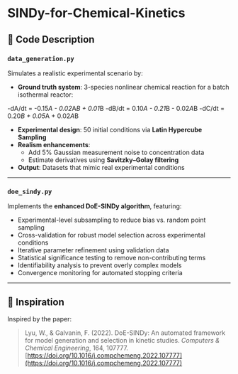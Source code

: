 # SINDy-for-Chemical-Kinetics

## 📂 Code Description

### **`data_generation.py`**
Simulates a realistic experimental scenario by:

- **Ground truth system**: 3-species nonlinear chemical reaction for a batch isothermal reactor:

-dA/dt = -0.15*A - 0.02*A*B + 0.01*B 
-dB/dt = 0.10*A - 0.21*B - 0.02*A*B 
-dC/dt = 0.20*B + 0.05*A + 0.02*A*B

- **Experimental design**: 50 initial conditions via **Latin Hypercube Sampling**
- **Realism enhancements**:
  - Add 5% Gaussian measurement noise to concentration data
  - Estimate derivatives using **Savitzky–Golay filtering**
- **Output**: Datasets that mimic real experimental conditions

---

### **`doe_sindy.py`**
Implements the **enhanced DoE-SINDy algorithm**, featuring:

- Experimental-level subsampling to reduce bias vs. random point sampling
- Cross-validation for robust model selection across experimental conditions
- Iterative parameter refinement using validation data
- Statistical significance testing to remove non-contributing terms
- Identifiability analysis to prevent overly complex models
- Convergence monitoring for automated stopping criteria

---

## 📖 Inspiration
Inspired by the paper:  
> Lyu, W., & Galvanin, F. (2022). DoE-SINDy: An automated framework for model generation and selection in kinetic studies. *Computers & Chemical Engineering*, 164, 107777. [https://doi.org/10.1016/j.compchemeng.2022.107777](https://doi.org/10.1016/j.compchemeng.2022.107777)
